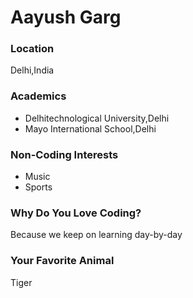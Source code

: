 # Aayush Garg

### Location
Delhi,India

### Academics
- Delhitechnological University,Delhi
- Mayo International School,Delhi

### Non-Coding Interests
- Music
- Sports

### Why Do You Love Coding?
Because we keep on learning day-by-day

### Your Favorite Animal
Tiger

